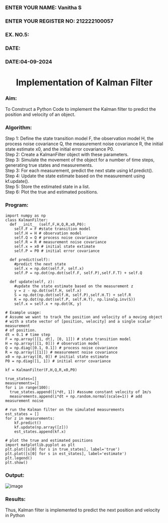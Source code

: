 <H3>ENTER YOUR NAME: Vanitha S</H3>
<H3>ENTER YOUR REGISTER NO: 212222100057 </H3>
<H3>EX. NO.5:</H3>
<H3>DATE: <H3>DATE:04-09-2024</H3></H3>
<H1 ALIGN =CENTER> Implementation of Kalman Filter</H1>
<H3>Aim:
</H3> To Construct a Python Code to implement the Kalman filter to predict the position and velocity of an object.
<H3>Algorithm:</H3>
Step 1: 
Define the state transition model F, the observation model H, the process noise covariance Q, the measurement noise covariance R, the initial state estimate x0, and the initial error covariance P0.<BR>
Step 2: 
Create a KalmanFilter object with these parameters.<BR>
Step 3:
Simulate the movement of the object for a number of time steps, generating true states and measurements. <BR>
Step 3:
For each measurement, predict the next state using kf.predict().<BR>
Step 4: 
Update the state estimate based on the measurement using kf.update().<BR>
Step 5:
Store the estimated state in a list.<BR>
Step 6:
Plot the true and estimated positions.<BR>

<H3>Program:</H3>

```
import numpy as np
class KalmanFilter:
  def __init__ (self,F,H,Q,R,x0,P0):
    self.F = F #state transition model
    self.H = H # observation model
    self.Q = Q # process noise covariance
    self.R = R # measurement noise covariance
    self.x = x0 # initial state extimate
    self.P = P0 # initial error covariance
  
  def predict(self):
    #predict the next state
    self.x = np.dot(self.F, self.x)
    self.P = np.dot(np.dot(self.F, self.P),self.F.T) + self.Q
  
  def update(self, z):
    #update the state estimate based on the measurement z
    y = z - np.dot(self.H, self.x)
    S = np.dot(np.dot(self.H, self.P),self.H.T) + self.R
    K = np.dot(np.dot(self.P, self.H.T), np.linalg.inv(S))
    self.x = self.x + np.dot(K, y)
```

```
# Example usage:
# Assume we want to track the position and velocity of a moving object
# with a state vector of [position, velocity] and a single scalar measurement
# of position.
dt = 0.1 # time step
F = np.array([[1, dt], [0, 1]]) # state transition model
H = np.array([[1, 0]]) # observation model
Q = np.diag([0.1, 0.1]) # process noise covariance
R = np.array([[1]]) # measurement noise covariance
x0 = np.array([0, 0]) # initial state estimate
P0 = np.diag([1, 1]) # initial error covariance
```

```
kf = KalmanFilter(F,H,Q,R,x0,P0)

true_states=[]
measurements=[]
for i in range(100):
  true_states.append([i*dt, 1]) #assume constant velocity of 1m/s
  measurements.append(i*dt + np.random.normal(scale=1)) # add measurement noise

# run the Kalman filter on the simulated measurements
est_states = []
for z in measurements:
    kf.predict()
    kf.update(np.array([z]))
    est_states.append(kf.x)
```
```
# plot the true and estimated positions
import matplotlib.pyplot as plt
plt.plot([s[0] for s in true_states], label='true')
plt.plot([s[0] for s in est_states], label='estimate')
plt.legend()
plt.show()

```


<H3>Output:</H3>

![image](https://github.com/user-attachments/assets/172237e3-f826-4c49-8b36-0d52851fed57)


<H3>Results:</H3>

Thus, Kalman filter is implemented to predict the next position and   velocity in Python



